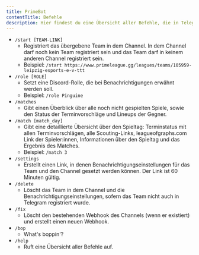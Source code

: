 ```yaml
---
title: PrimeBot
contentTitle: Befehle
description: Hier findest du eine Übersicht aller Befehle, die in Telegram verfügbar sind
---
```


- `/start [TEAM-LINK]`
  - Registriert das übergebene Team in dem Channel. In dem Channel darf noch kein Team registriert sein und das Team
    darf in keinem anderen Channel registriert sein.
  - Beispiel: `/start https://www.primeleague.gg/leagues/teams/105959-leipzig-esports-e-v-ttt`
- `/role [ROLE]`
  - Setzt eine Discord-Rolle, die bei Benachrichtigungen erwähnt werden soll.
  - Beispiel: `/role Pinguine`
- `/matches`
  - Gibt einen Überblick über alle noch nicht gespielten Spiele, sowie den Status der Terminvorschläge und Lineups der
    Gegner.
- `/match [match_day]`
  - Gibt eine detaillierte Übersicht über den Spieltag: Terminstatus mit allen Terminvorschlägen, alle Scouting-Links,
    leagueofgraphs.com Link der Spieler:innen, Informationen über den Spieltag und das Ergebnis des Matches.
  - Beispiel: `/match 3`
- `/settings`
  - Erstellt einen Link, in denen Benachrichtigungseinstellungen für das Team und den Channel gesetzt werden können. Der
    Link ist 60 Minuten gültig.
- `/delete`
  - Löscht das Team in dem Channel und die Benachrichtigungseinstellungen, sofern das Team nicht auch in Telegram
    registriert wurde.
- `/fix`
  - Löscht den bestehenden Webhook des Channels (wenn er existiert) und erstellt einen neuen Webhook.
- `/bop`
  - What's boppin'?
- `/help`
  - Ruft eine Übersicht aller Befehle auf.
